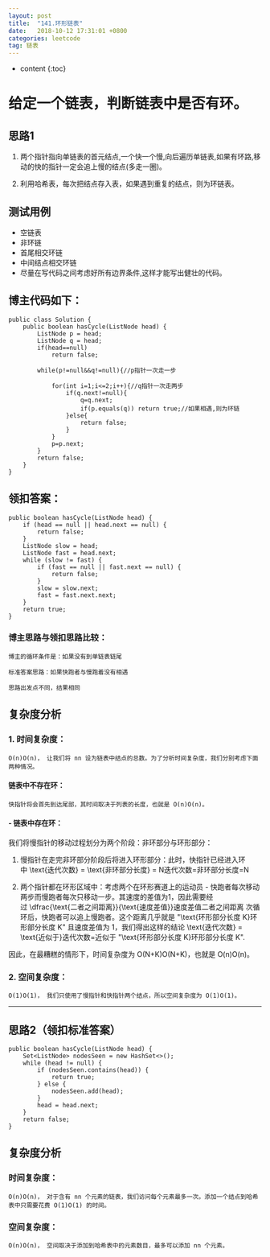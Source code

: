 ```yaml
---
layout: post
title:  "141.环形链表"
date:   2018-10-12 17:31:01 +0800
categories: leetcode
tag: 链表
---
```


* content
{:toc}

# 给定一个链表，判断链表中是否有环。

## 思路1    
1. 两个指针指向单链表的首元结点,一个快一个慢,向后遍历单链表,如果有环路,移动的快的指针一定会追上慢的结点(多走一圈)。

2. 利用哈希表，每次把结点存入表，如果遇到重复的结点，则为环链表。

## 测试用例
- 空链表
- 非环链
- 首尾相交环链
- 中间结点相交环链
- 尽量在写代码之间考虑好所有边界条件,这样才能写出健壮的代码。

## 博主代码如下：
```
public class Solution {
    public boolean hasCycle(ListNode head) {
        ListNode p = head;
        ListNode q = head;
        if(head==null) 
            return false;
        
        while(p!=null&&q!=null){//p指针一次走一步
            
            for(int i=1;i<=2;i++){//q指针一次走两步
                if(q.next!=null){
                    q=q.next;
                    if(p.equals(q)) return true;//如果相遇,则为环链
                }else{
                    return false;
                }
            }
            p=p.next;
        }  
        return false;
    }
}
```
## 领扣答案：
```
public boolean hasCycle(ListNode head) {
    if (head == null || head.next == null) {
        return false;
    }
    ListNode slow = head;
    ListNode fast = head.next;
    while (slow != fast) {
        if (fast == null || fast.next == null) {
            return false;
        }
        slow = slow.next;
        fast = fast.next.next;
    }
    return true;
}
```
### 博主思路与领扣思路比较：

    博主的循环条件是：如果没有到单链表链尾

    标准答案思路：如果快跑者与慢跑着没有相遇

    思路出发点不同，结果相同

## 复杂度分析

### 1. 时间复杂度：
    O(n)O(n)， 让我们将 nn 设为链表中结点的总数。为了分析时间复杂度，我们分别考虑下面两种情况。

#### 链表中不存在环：
    快指针将会首先到达尾部，其时间取决于列表的长度，也就是 O(n)O(n)。

#### - 链表中存在环：

我们将慢指针的移动过程划分为两个阶段：非环部分与环形部分：

1. 慢指针在走完非环部分阶段后将进入环形部分：此时，快指针已经进入环中 \text{迭代次数} = \text{非环部分长度} = N迭代次数=非环部分长度=N

2. 两个指针都在环形区域中：考虑两个在环形赛道上的运动员 - 快跑者每次移动两步而慢跑者每次只移动一步。其速度的差值为1，因此需要经过 \dfrac{\text{二者之间距离}}{\text{速度差值}}速度差值二者之间距离​ 次循环后，快跑者可以追上慢跑者。这个距离几乎就是 "\text{环形部分长度 K}环形部分长度 K" 且速度差值为 1，我们得出这样的结论 \text{迭代次数} = \text{近似于}迭代次数=近似于 "\text{环形部分长度 K}环形部分长度 K".

因此，在最糟糕的情形下，时间复杂度为 O(N+K)O(N+K)，也就是 O(n)O(n)。

### 2. 空间复杂度：
    O(1)O(1)， 我们只使用了慢指针和快指针两个结点，所以空间复杂度为 O(1)O(1)。
----

## 思路2（领扣标准答案）
```
public boolean hasCycle(ListNode head) {
    Set<ListNode> nodesSeen = new HashSet<>();
    while (head != null) {
        if (nodesSeen.contains(head)) {
            return true;
        } else {
            nodesSeen.add(head);
        }
        head = head.next;
    }
    return false;
}
```
## 复杂度分析

### 时间复杂度：
    O(n)O(n)， 对于含有 nn 个元素的链表，我们访问每个元素最多一次。添加一个结点到哈希表中只需要花费 O(1)O(1) 的时间。

### 空间复杂度：
    O(n)O(n)， 空间取决于添加到哈希表中的元素数目，最多可以添加 nn 个元素。 